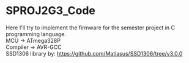 # SPROJ2G3_Code
Here I'll try to implement the firmware for the semester project in C programming language.  
MCU -> ATmega328P  
Compiler -> AVR-GCC  
SSD1306 library by: https://github.com/Matiasus/SSD1306/tree/v3.0.0

